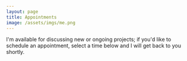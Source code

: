 ```yaml
---
layout: page
title: Appointments
image: /assets/imgs/me.png
---
```


I'm available for discussing new or ongoing projects; if you'd like to schedule an appointment, select
a time below and I will get back to you shortly.

<!-- Calendly inline widget begin -->
<div class="calendly-inline-widget" data-url="https://calendly.com/jonathandursi/30min" style="min-width:320px;height:630px;"></div>
<script type="text/javascript" src="https://assets.calendly.com/assets/external/widget.js"></script>
<!-- Calendly inline widget end -->

<!--
<iframe src="https://jonathandursi.youcanbook.me/?noframe=true&skipHeaderFooter=true" id="ycbmiframejonathandursi" style="width:100%;height:1000px;border:0px;background-color:transparent;" frameborder="0" allowtransparency="true"></iframe><script>window.addEventListener && window.addEventListener("message", function(event){if (event.origin === "https://jonathandursi.youcanbook.me"){document.getElementById("ycbmiframejonathandursi").style.height = event.data + "px";}}, false);</script>
-->
